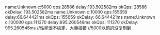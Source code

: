name:Unknown c:5000 qps:28586 delay:193.502582ms okQps: 28586 okDelay: 193.502582ms
name:Unknown c:10000 qps:155659 delay:66.644421ms okQps: 155659 okDelay: 66.644421ms
name:Unknown c:100000 qps:111370 delay:995.260546ms okQps: 111370 okDelay: 995.260546ms
//性能很不稳定，大量报错
//5000以前的没复制到
